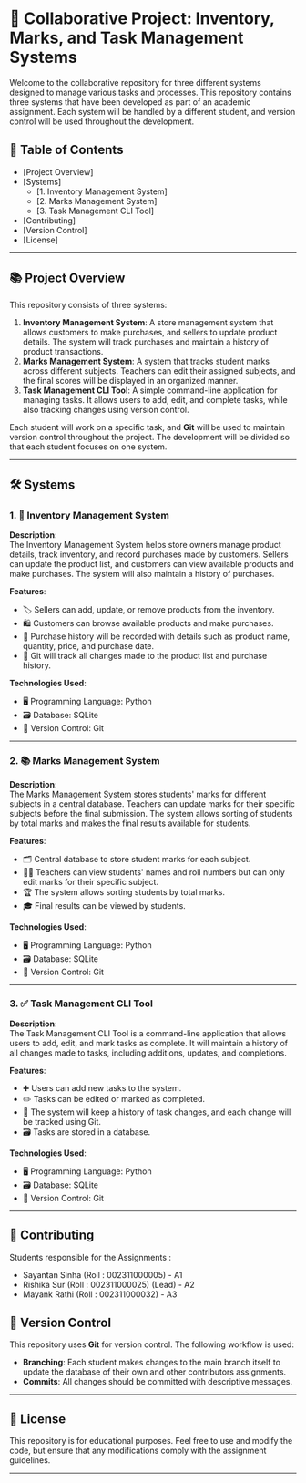 # 📂 Collaborative Project: Inventory, Marks, and Task Management Systems

Welcome to the collaborative repository for three different systems designed to manage various tasks and processes. This repository contains three systems that have been developed as part of an academic assignment. Each system will be handled by a different student, and version control will be used throughout the development.

## 📝 Table of Contents
- [Project Overview]
- [Systems]
  - [1. Inventory Management System]
  - [2. Marks Management System]
  - [3. Task Management CLI Tool]
- [Contributing]
- [Version Control]
- [License]

---

## 📚 Project Overview

This repository consists of three systems:
1. **Inventory Management System**: A store management system that allows customers to make purchases, and sellers to update product details. The system will track purchases and maintain a history of product transactions.
2. **Marks Management System**: A system that tracks student marks across different subjects. Teachers can edit their assigned subjects, and the final scores will be displayed in an organized manner.
3. **Task Management CLI Tool**: A simple command-line application for managing tasks. It allows users to add, edit, and complete tasks, while also tracking changes using version control.

Each student will work on a specific task, and **Git** will be used to maintain version control throughout the project. The development will be divided so that each student focuses on one system.

---

## 🛠️ Systems

### 1. 🛒 Inventory Management System

**Description**:  
The Inventory Management System helps store owners manage product details, track inventory, and record purchases made by customers. Sellers can update the product list, and customers can view available products and make purchases. The system will also maintain a history of purchases.

**Features**:
- 🏷️ Sellers can add, update, or remove products from the inventory.
- 🛍️ Customers can browse available products and make purchases.
- 📜 Purchase history will be recorded with details such as product name, quantity, price, and purchase date.
- 🔄 Git will track all changes made to the product list and purchase history.

**Technologies Used**:
- 🖥️ Programming Language: Python
- 🗃️ Database: SQLite
- 🔄 Version Control: Git

---

### 2. 📚 Marks Management System

**Description**:  
The Marks Management System stores students' marks for different subjects in a central database. Teachers can update marks for their specific subjects before the final submission. The system allows sorting of students by total marks and makes the final results available for students.

**Features**:
- 🗂️ Central database to store student marks for each subject.
- 👨‍🏫 Teachers can view students' names and roll numbers but can only edit marks for their specific subject.
- 🏆 The system allows sorting students by total marks.
- 🎓 Final results can be viewed by students.

**Technologies Used**:
- 🖥️ Programming Language: Python
- 🗃️ Database: SQLite 
- 🔄 Version Control: Git

---

### 3. ✅ Task Management CLI Tool

**Description**:  
The Task Management CLI Tool is a command-line application that allows users to add, edit, and mark tasks as complete. It will maintain a history of all changes made to tasks, including additions, updates, and completions.

**Features**:
- ➕ Users can add new tasks to the system.
- ✏️ Tasks can be edited or marked as completed.
- 🔄 The system will keep a history of task changes, and each change will be tracked using Git.
- 🗃️ Tasks are stored in a database.

**Technologies Used**:
- 🖥️ Programming Language: Python
- 🗃️ Database: SQLite
- 🔄 Version Control: Git

---

## 🤝 Contributing

Students responsible for the Assignments :

- Sayantan Sinha (Roll : 002311000005) - A1
- Rishika Sur (Roll : 002311000025) (Lead) - A2
- Mayank Rathi (Roll : 002311000032) - A3

## 🔄 Version Control

This repository uses **Git** for version control. The following workflow is used:
- **Branching**: Each student makes changes to the main branch itself to update the database of their own and other contributors assignments.
- **Commits**: All changes should be committed with descriptive messages.

---

## 📝 License

This repository is for educational purposes. Feel free to use and modify the code, but ensure that any modifications comply with the assignment guidelines.

---
